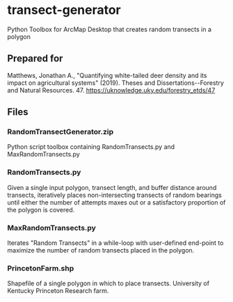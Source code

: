 # transect-generator
Python Toolbox for ArcMap Desktop that creates random transects in a polygon

## Prepared for
Matthews, Jonathan A., "Quantifying white-tailed deer density and its impact on agricultural systems" (2019). Theses and Dissertations--Forestry and Natural Resources. 47. https://uknowledge.uky.edu/forestry_etds/47

## Files
### RandomTransectGenerator.zip
Python script toolbox containing RandomTransects.py and MaxRandomTransects.py
### RandomTransects.py
Given a single input polygon, transect length, and buffer distance around transects, iteratively places non-intersecting transects of random bearings until either the number of attempts maxes out or a satisfactory proportion of the polygon is covered. 
### MaxRandomTransects.py
Iterates "Random Transects" in a while-loop with user-defined end-point to maximize the number of random transects placed in the polygon.
### PrincetonFarm.shp
Shapefile of a single polygon in which to place transects. University of Kentucky Princeton Research farm.
